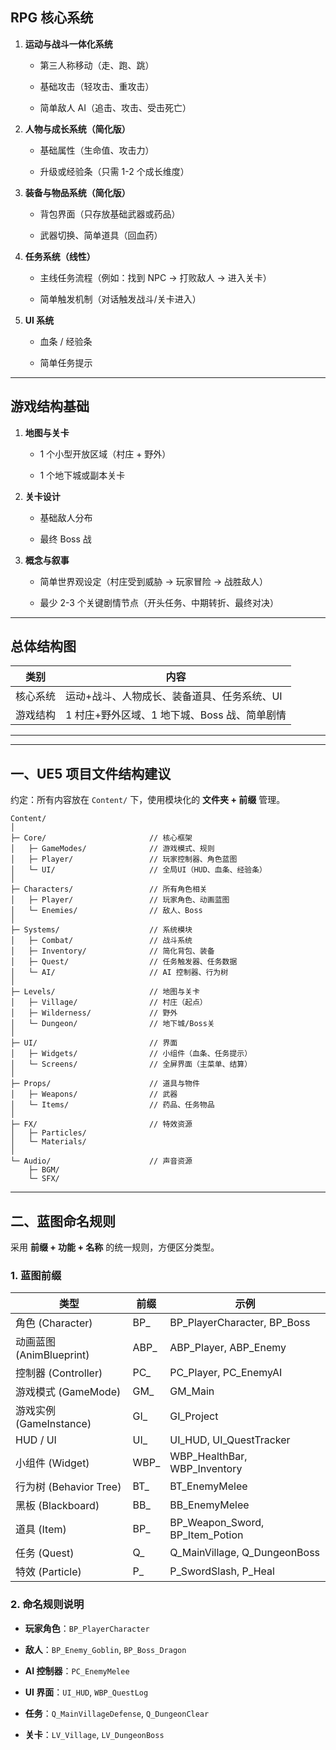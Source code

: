 ## RPG 核心系统

1. **运动与战斗一体化系统**
    
    - 第三人称移动（走、跑、跳）
        
    - 基础攻击（轻攻击、重攻击）
        
    - 简单敌人 AI（追击、攻击、受击死亡）
        
2. **人物与成长系统（简化版）**
    
    - 基础属性（生命值、攻击力）
        
    - 升级或经验条（只需 1-2 个成长维度）
        
3. **装备与物品系统（简化版）**
    
    - 背包界面（只存放基础武器或药品）
        
    - 武器切换、简单道具（回血药）
        
4. **任务系统（线性）**
    
    - 主线任务流程（例如：找到 NPC → 打败敌人 → 进入关卡）
        
    - 简单触发机制（对话触发战斗/关卡进入）
        
5. **UI 系统**
    
    - 血条 / 经验条
        
    - 简单任务提示
        

---

## 游戏结构基础

1. **地图与关卡**
    
    - 1 个小型开放区域（村庄 + 野外）
        
    - 1 个地下城或副本关卡
        
2. **关卡设计**
    
    - 基础敌人分布
        
    - 最终 Boss 战
        
3. **概念与叙事**
    
    - 简单世界观设定（村庄受到威胁 → 玩家冒险 → 战胜敌人）
        
    - 最少 2-3 个关键剧情节点（开头任务、中期转折、最终对决）
        

---

## 总体结构图

|类别|内容|
|---|---|
|核心系统|运动+战斗、人物成长、装备道具、任务系统、UI|
|游戏结构|1 村庄+野外区域、1 地下城、Boss 战、简单剧情|

---


---

## 一、UE5 项目文件结构建议

约定：所有内容放在 `Content/` 下，使用模块化的 **文件夹 + 前缀** 管理。

```
Content/
│
├─ Core/                       // 核心框架
│   ├─ GameModes/              // 游戏模式、规则
│   ├─ Player/                 // 玩家控制器、角色蓝图
│   └─ UI/                     // 全局UI（HUD、血条、经验条）
│
├─ Characters/                 // 所有角色相关
│   ├─ Player/                 // 玩家角色、动画蓝图
│   └─ Enemies/                // 敌人、Boss
│
├─ Systems/                    // 系统模块
│   ├─ Combat/                 // 战斗系统
│   ├─ Inventory/              // 简化背包、装备
│   ├─ Quest/                  // 任务触发器、任务数据
│   └─ AI/                     // AI 控制器、行为树
│
├─ Levels/                     // 地图与关卡
│   ├─ Village/                // 村庄（起点）
│   ├─ Wilderness/             // 野外
│   └─ Dungeon/                // 地下城/Boss关
│
├─ UI/                         // 界面
│   ├─ Widgets/                // 小组件（血条、任务提示）
│   └─ Screens/                // 全屏界面（主菜单、结算）
│
├─ Props/                      // 道具与物件
│   ├─ Weapons/                // 武器
│   └─ Items/                  // 药品、任务物品
│
├─ FX/                         // 特效资源
│   ├─ Particles/
│   └─ Materials/
│
└─ Audio/                      // 声音资源
    ├─ BGM/
    └─ SFX/
```

---

## 二、蓝图命名规则

采用 **前缀 + 功能 + 名称** 的统一规则，方便区分类型。

### 1. 蓝图前缀

| 类型                   | 前缀   | 示例                              |
| -------------------- | ---- | ------------------------------- |
| 角色 (Character)       | BP_  | BP_PlayerCharacter, BP_Boss     |
| 动画蓝图 (AnimBlueprint) | ABP_ | ABP_Player, ABP_Enemy           |
| 控制器 (Controller)     | PC_  | PC_Player, PC_EnemyAI           |
| 游戏模式 (GameMode)      | GM_  | GM_Main                         |
| 游戏实例 (GameInstance)  | GI_  | GI_Project                      |
| HUD / UI             | UI_  | UI_HUD, UI_QuestTracker         |
| 小组件 (Widget)         | WBP_ | WBP_HealthBar, WBP_Inventory    |
| 行为树 (Behavior Tree)  | BT_  | BT_EnemyMelee                   |
| 黑板 (Blackboard)      | BB_  | BB_EnemyMelee                   |
| 道具 (Item)            | BP_  | BP_Weapon_Sword, BP_Item_Potion |
| 任务 (Quest)           | Q_   | Q_MainVillage, Q_DungeonBoss    |
| 特效 (Particle)        | P_   | P_SwordSlash, P_Heal            |

### 2. 命名规则说明

- **玩家角色**：`BP_PlayerCharacter`
    
- **敌人**：`BP_Enemy_Goblin`, `BP_Boss_Dragon`
    
- **AI 控制器**：`PC_EnemyMelee`
    
- **UI 界面**：`UI_HUD`, `WBP_QuestLog`
    
- **任务**：`Q_MainVillageDefense`, `Q_DungeonClear`
    
- **关卡**：`LV_Village`, `LV_DungeonBoss`